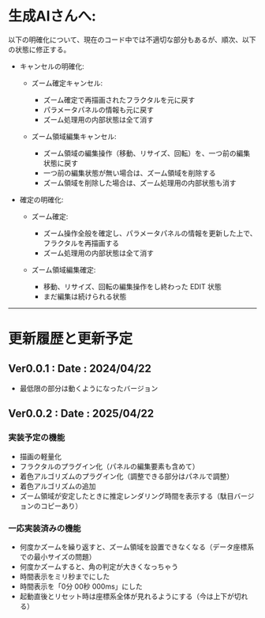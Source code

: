 # 生成AIさんへ:
以下の明確化について、現在のコード中では不適切な部分もあるが、順次、以下の状態に修正する。

- キャンセルの明確化:

    - ズーム確定キャンセル:
        - ズーム確定で再描画されたフラクタルを元に戻す
        - パラメータパネルの情報も元に戻す
        - ズーム処理用の内部状態は全て消す

    - ズーム領域編集キャンセル:
        - ズーム領域の編集操作（移動、リサイズ、回転）を、一つ前の編集状態に戻す
        - 一つ前の編集状態が無い場合は、ズーム領域を削除する
        - ズーム領域を削除した場合は、ズーム処理用の内部状態も消す

- 確定の明確化:

    - ズーム確定:
        - ズーム操作全般を確定し、パラメータパネルの情報を更新した上で、フラクタルを再描画する
        - ズーム処理用の内部状態は全て消す

    - ズーム領域編集確定:
        - 移動、リサイズ、回転の編集操作をし終わった EDIT 状態
        - まだ編集は続けられる状態

---
# 更新履歴と更新予定

## Ver0.0.1 : Date : 2024/04/22
- 最低限の部分は動くようになったバージョン

## Ver0.0.2 : Date : 2025/04/22
### 実装予定の機能
- 描画の軽量化
- フラクタルのプラグイン化（パネルの編集要素も含めて）
- 着色アルゴリズムのプラグイン化（調整できる部分はパネルで調整）
- 着色アルゴリズムの追加
- ズーム領域が安定したときに推定レンダリング時間を表示する（駄目バージョンのコピーあり）
### 一応実装済みの機能
- 何度かズームを繰り返すと、ズーム領域を設置できなくなる（データ座標系での最小サイズの問題）
- 何度かズームすると、角の判定が大きくなっちゃう
- 時間表示をミリ秒までにした
- 時間表示を「0分 00秒 000ms」にした
- 起動直後とリセット時は座標系全体が見れるようにする（今は上下が切れる）
